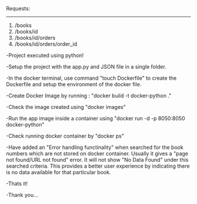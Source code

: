 
Requests:
_________

1. /books
2. /books/id
3. /books/id/orders
4. /books/id/orders/order_id

-Project executed using python!

-Setup the project with the app.py and JSON file in a single folder.

-In the docker terminal, use command "touch Dockerfile" to create the Dockerfile and setup the environment of the docker file.

-Create Docker Image by running : "docker build -t docker-python ."

-Check the image created using "docker images"

-Run the app image inside a container using "docker run -d -p 8050:8050 docker-python"

-Check running docker container by "docker ps"

-Have added an "Error handling functinality" when searched for the book numbers which are not stored on docker container. Usually it gives a "page not found/URL not found" error. It will not show "No Data Found" under this searched criteria. This provides a better user experience by indicating there is no data available for that particular book.

-Thats it!

-Thank you...
